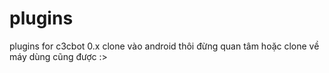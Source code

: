 # plugins
plugins for c3cbot 0.x
clone vào android thôi đừng quan tâm
hoặc clone về máy dùng cũng được :>
